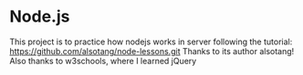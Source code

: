 # Node.js

This project is to practice how nodejs works in server
following the tutorial:
https://github.com/alsotang/node-lessons.git
Thanks to its author alsotang!
Also thanks to w3schools, where I learned jQuery
